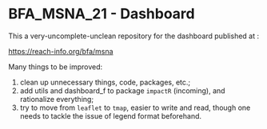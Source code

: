 # BFA_MSNA_21 - Dashboard

This a very-uncomplete-unclean repository for the dashboard published at :

https://reach-info.org/bfa/msna

Many things to be improved:

1. clean up unnecessary things, code, packages, etc.;
2. add utils and dashboard_f to package `impactR` (incoming), and rationalize everything;
3. try to move from `leaflet` to `tmap`, easier to write and read, though one needs to tackle the issue of legend format beforehand.

